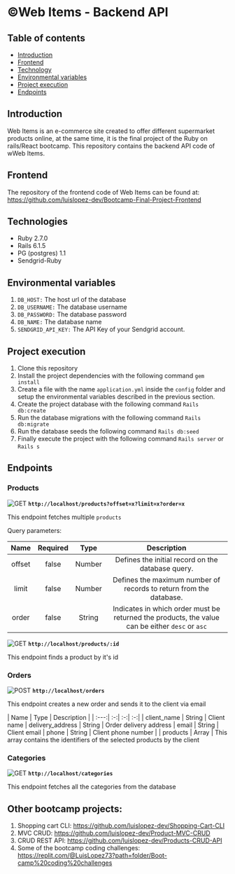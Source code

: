 # &copy;Web Items - Backend API

## Table of contents

* [Introduction](#introduction)
* [Frontend](#frontend)
* [Technology](#technology)
* [Environmental variables](#environmental-variables)
* [Project execution](project-execution)
* [Endpoints](#endpoints)
## Introduction

Web Items is an e-commerce site created to offer different supermarket products online, at the same time, it is the final project of the Ruby on rails/React bootcamp. This repository contains the backend API code of wWeb Items.

## Frontend

The repository of the frontend code of Web Items can be found at: https://github.com/luislopez-dev/Bootcamp-Final-Project-Frontend

## Technologies

* Ruby 2.7.0
* Rails 6.1.5
* PG (postgres) 1.1
* Sendgrid-Ruby

## Environmental variables

1. `DB_HOST:` The host url of the database
2. `DB_USERNAME:` The database username
3. `DB_PASSWORD:` The database password
4. `DB_NAME:` The database name
5. `SENDGRID_API_KEY:` The API Key of your Sendgrid account. 

## Project execution

1. Clone this repository
2. Install the project dependencies with the following command `gem install`
3. Create a file with the name `application.yml` inside the `config` folder and setup the environmental variables described in the previous section. 
4. Create the project database with the following command `Rails db:create`
5. Run the database migrations with the following command `Rails db:migrate`
6. Run the database seeds the following command `Rails db:seed`
7. Finally execute the project with the following command `Rails server` or `Rails s`

## Endpoints

### Products

![GET](https://img.shields.io/badge/METHOD-GET-green) **`http://localhost/products?offset=x?limit=x?order=x`**

This endpoint fetches multiple `products`

Query parameters:

| Name | Required  | Type  | Description |
| :---:| :-:| :-:| :-:|
| offset | false | Number | Defines the initial record on the database query.
| limit | false | Number | Defines the maximum number of records to return from the database.
| order | false | String | Indicates in which order must be returned the products, the value can be either `desc` or `asc`

![GET](https://img.shields.io/badge/METHOD-GET-green) **`http://localhost/products/:id`**

This endpoint finds a product by it's id

### Orders
![POST](https://img.shields.io/badge/METHOD-POST-blue) **`http://localhost/orders`**

This endpoint creates a new order and sends it to the client via email

| Name | Type  | Description |
| :---:| :-:| :-:| :-:|
| client_name | String | Client name
| delivery_address | String | Order delivery address
| email | String | Client email
| phone | String | Client phone number |
| products | Array | This array contains the identifiers of the selected products by the client

### Categories

![GET](https://img.shields.io/badge/METHOD-GET-green) **`http://localhost/categories`**

This endpoint fetches all the categories from the database

## Other bootcamp projects: 

1. Shopping cart CLI: https://github.com/luislopez-dev/Shopping-Cart-CLI
2. MVC CRUD: https://github.com/luislopez-dev/Product-MVC-CRUD
3. CRUD REST API: https://github.com/luislopez-dev/Products-CRUD-API
4. Some of the bootcamp coding challenges: https://replit.com/@LuisLopez73?path=folder/Boot-camp%20coding%20challenges